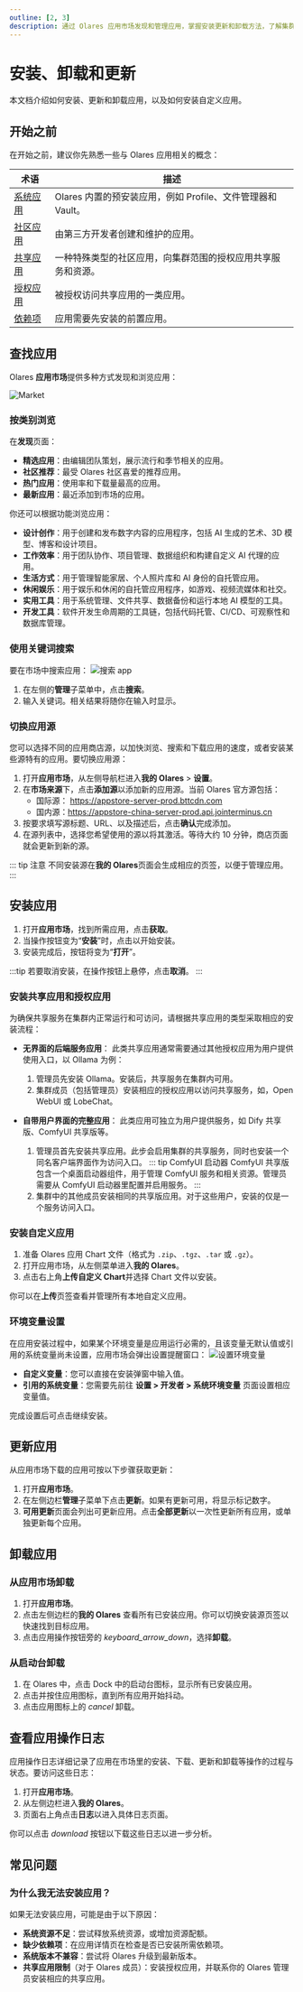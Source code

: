 ```yaml
---
outline: [2, 3]
description: 通过 Olares 应用市场发现和管理应用，掌握安装更新和卸载方法，了解集群应用和自定义应用的部署流程。
---
```


# 安装、卸载和更新

本文档介绍如何安装、更新和卸载应用，以及如何安装自定义应用。

## 开始之前

在开始之前，建议你先熟悉一些与 Olares 应用相关的概念：

| 术语                                      | 描述                                                           |
|-----------------------------------------|--------------------------------------------------------------|
| [系统应用](../concepts/application.md#系统应用) | Olares 内置的预安装应用，例如 Profile、文件管理器和 Vault。                     |
| [社区应用](../concepts/application.md#社区应用) | 由第三方开发者创建和维护的应用。                                             |
| [共享应用](../concepts/application.md#共享应用) | 一种特殊类型的社区应用，向集群范围的授权应用共享服务和资源。 |
| [授权应用](../concepts/application.md#授权应用) | 被授权访问共享应用的一类应用。                                                |
| [依赖项](../concepts/application.md#依赖项)   | 应用需要先安装的前置应用。                                                |

## 查找应用

Olares **应用市场**提供多种方式发现和浏览应用：

![Market](/images/manual/olares/market-discover.png#bordered)

### 按类别浏览

在**发现**页面：
* **精选应用**：由编辑团队策划，展示流行和季节相关的应用。
* **社区推荐**：最受 Olares 社区喜爱的推荐应用。
* **热门应用**：使用率和下载量最高的应用。
* **最新应用**：最近添加到市场的应用。

你还可以根据功能浏览应用：
* **设计创作**：用于创建和发布数字内容的应用程序，包括 AI 生成的艺术、3D 模型、博客和设计项目。
* **工作效率**：用于团队协作、项目管理、数据组织和构建自定义 AI 代理的应用。
* **生活方式**：用于管理智能家居、个人照片库和 AI 身份的自托管应用。
* **休闲娱乐**：用于娱乐和休闲的自托管应用程序，如游戏、视频流媒体和社交。
* **实用工具**：用于系统管理、文件共享、数据备份和运行本地 AI 模型的工具。
* **开发工具**：软件开发生命周期的工具链，包括代码托管、CI/CD、可观察性和数据库管理。

### 使用关键词搜索

要在市场中搜索应用：
![搜索 app](/images/manual/olares/search-app.png#bordered)

1. 在左侧的**管理**子菜单中，点击**搜索**。
2. 输入关键词。相关结果将随你在输入时显示。

### 切换应用源 

您可以选择不同的应用商店源，以加快浏览、搜索和下载应用的速度，或者安装某些源特有的应用。要切换应用源：
1. 打开**应用市场**，从左侧导航栏进入**我的 Olares** > **设置**。
2. 在**市场来源**下，点击**添加源**以添加新的应用源。当前 Olares 官方源包括：
   - 国际源： https://appstore-server-prod.bttcdn.com   
   - 国内源：https://appstore-china-server-prod.api.jointerminus.cn
3. 按要求填写源标题、URL、以及描述后，点击**确认**完成添加。 
4. 在源列表中，选择您希望使用的源以将其激活。等待大约 10 分钟，商店页面就会更新到新的源。

::: tip 注意
不同安装源在**我的 Olares**页面会生成相应的页签，以便于管理应用。
:::


## 安装应用

1. 打开**应用市场**，找到所需应用，点击**获取**。
2. 当操作按钮变为“**安装**”时，点击以开始安装。
3. 安装完成后，按钮将变为“**打开**”。

:::tip
若要取消安装，在操作按钮上悬停，点击**取消**。
:::


### 安装共享应用和授权应用

为确保共享服务在集群内正常运行和可访问，请根据共享应用的类型采取相应的安装流程：

* **无界面的后端服务应用**：
    此类共享应用通常需要通过其他授权应用为用户提供使用入口，以 Ollama 为例：
    1. 管理员先安装 Ollama。安装后，共享服务在集群内可用。
    2. 集群成员（包括管理员）安装相应的授权应用以访问共享服务，如，Open WebUI 或 LobeChat。

* **自带用户界面的完整应用**：
    此类应用可独立为用户提供服务，如 Dify 共享版、ComfyUI 共享版等。
    
    1. 管理员首先安装共享应用。此步会启用集群的共享服务，同时也安装一个同名客户端界面作为访问入口。
        ::: tip ComfyUI 启动器
        ComfyUI 共享版包含一个桌面启动器组件，用于管理 ComfyUI 服务和相关资源。管理员需要从 ComfyUI 启动器里配置并启用服务。
        :::
    2. 集群中的其他成员安装相同的共享版应用。对于这些用户，安装的仅是一个服务访问入口。

### 安装自定义应用

1. 准备 Olares 应用 Chart 文件（格式为 `.zip`、`.tgz`、`.tar` 或 `.gz`）。
2. 打开应用市场，从左侧菜单进入**我的 Olares**。
3. 点击右上角**上传自定义 Chart**并选择 Chart 文件以安装。

你可以在**上传**页签查看并管理所有本地自定义应用。

### 环境变量设置

在应用安装过程中，如果某个环境变量是应用运行必需的，且该变量无默认值或引用的系统变量尚未设置，应用市场会弹出设置提醒窗口：
![设置环境变量](/images/manual/olares/set-app-env-var.jpeg#bordered)

* **自定义变量**：您可以直接在安装弹窗中输入值。
* **引用的系统变量**：您需要先前往 **设置 > 开发者 > 系统环境变量** 页面设置相应变量值。

完成设置后可点击继续安装。


## 更新应用
从应用市场下载的应用可按以下步骤获取更新：

1. 打开**应用市场**。
2. 在左侧边栏**管理**子菜单下点击**更新**。如果有更新可用，将显示标记数字。
3. **可用更新**页面会列出可更新应用。点击**全部更新**以一次性更新所有应用，或单独更新每个应用。

## 卸载应用

### 从应用市场卸载

1. 打开**应用市场**。
2. 点击左侧边栏的**我的 Olares** 查看所有已安装应用。你可以切换安装源页签以快速找到目标应用。
3. 点击应用操作按钮旁的 <i class="material-symbols-outlined">keyboard_arrow_down</i>，选择**卸载**。

### 从启动台卸载

1. 在 Olares 中，点击 Dock 中的启动台图标，显示所有已安装应用。
2. 点击并按住应用图标，直到所有应用开始抖动。
3. 点击应用图标上的 <i class="material-symbols-outlined">cancel</i> 卸载。

## 查看应用操作日志

应用操作日志详细记录了应用在市场里的安装、下载、更新和卸载等操作的过程与状态。要访问这些日志：

1. 打开**应用市场**。 
2. 从左侧边栏进入**我的 Olares**。 
3. 页面右上角点击**日志**以进入具体日志页面。

你可以点击 <i class="material-symbols-outlined">download</i> 按钮以下载这些日志以进一步分析。

## 常见问题

### 为什么我无法安装应用？

如果无法安装应用，可能是由于以下原因：
* **系统资源不足**：尝试释放系统资源，或增加资源配额。
* **缺少依赖项**：在应用详情页在检查是否已安装所需依赖项。
* **系统版本不兼容**：尝试将 Olares 升级到最新版本。
* **共享应用限制**（对于 Olares 成员）：安装授权应用，并联系你的 Olares 管理员安装相应的共享应用。